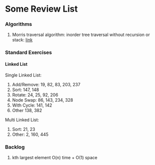 # Some Review List
### Algorithms
1. Morris traversal algorithm: inorder tree traversal without recursion or stack: 
[link](https://www.geeksforgeeks.org/inorder-tree-traversal-without-recursion-and-without-stack/)



### Standard Exercises
#### Linked List
Single Linked List:
 1. Add/Remove: 19, 82, 83, 203, 237
 2. Sort: 147, 148
 3. Rotate: 24, 25, 92, 206
 4. Node Swap: 86, 143, 234, 328
 5. With Cycle: 141, 142
 6. Other 138, 382
 
 Multi Linked List:
 1. Sort: 21, 23
 2. Other: 2, 160, 445
 
 
### Backlog
1. kth largest element O(n) time + O(1) space